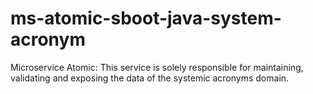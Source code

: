 # ms-atomic-sboot-java-system-acronym
Microservice Atomic: This service is solely responsible for maintaining, validating and exposing the data of the systemic acronyms domain.
